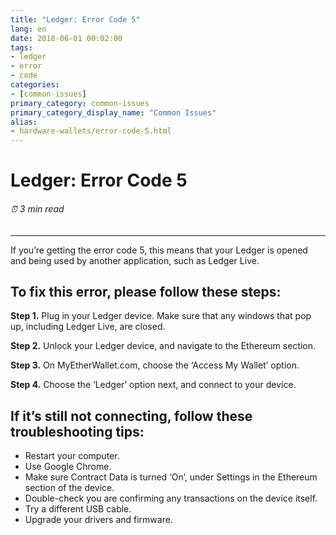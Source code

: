 ```yaml
---
title: "Ledger: Error Code 5"
lang: en
date: 2018-06-01 00:02:00
tags:
- ledger
- error
- code
categories:
- [common-issues]
primary_category: common-issues
primary_category_display_name: "Common Issues"
alias:
- hardware-wallets/error-code-5.html
---
```


# __Ledger: Error Code 5__
###### ⏰ 3 min read
***

If you’re getting the error code 5, this means that your Ledger is opened and being used by another application, such as Ledger Live. 

## __To fix this error, please follow these steps:__

**Step 1.** Plug in your Ledger device. Make sure that any windows that pop up, including Ledger Live, are closed. 

**Step 2.** Unlock your Ledger device, and navigate to the Ethereum section.

**Step 3.** On MyEtherWallet.com, choose the ‘Access My Wallet’ option.

**Step 4.** Choose the ‘Ledger’ option next, and connect to your device. 

## __If it’s still not connecting, follow these troubleshooting tips:__

* Restart your computer.
* Use Google Chrome.
* Make sure Contract Data is turned ‘On’, under Settings in the Ethereum section of the device.
* Double-check you are confirming any transactions on the device itself.
* Try a different USB cable.
* Upgrade your drivers and firmware.
